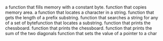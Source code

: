 a function that fills memory with a constant byte.
function that copies memory area.
a function that locates a character in a string.
function that gets the length of a prefix substring.
 function that searches a string for any of a set of bytefunction that locates a substring.
function that prints the chessboard.
 function that prints the chessboard.
function that prints the sum of the two diagonals
function that sets the value of a pointer to a char 
